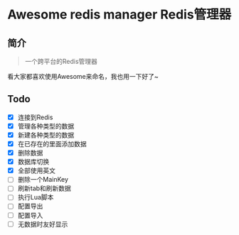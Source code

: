 # Awesome redis manager Redis管理器

## 简介

> 一个跨平台的Redis管理器

看大家都喜欢使用Awesome来命名，我也用一下好了~


## Todo

- [x] 连接到Redis
- [x] 管理各种类型的数据
- [x] 新建各种类型的数据
- [x] 在已存在的里面添加数据
- [x] 删除数据
- [x] 数据库切换
- [x] 全部使用英文
- [ ] 删除一个MainKey
- [ ] 刷新tab和刷新数据
- [ ] 执行Lua脚本
- [ ] 配置导出
- [ ] 配置导入
- [ ] 无数据时友好显示
